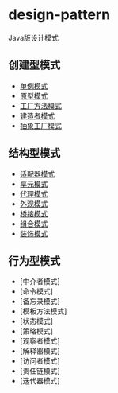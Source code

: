 # design-pattern

Java版设计模式

## 创建型模式

- [单例模式](https://shjlone.github.io/wiki/设计模式/创建型模式/单例模式/)
- [原型模式](https://shjlone.github.io/wiki/设计模式/创建型模式/原型模式/)
- [工厂方法模式](https://shjlone.github.io/wiki/设计模式/创建型模式/工厂方法模式/)
- [建造者模式](https://shjlone.github.io/wiki/设计模式/创建型模式/建造者模式/)
- [抽象工厂模式](https://shjlone.github.io/wiki/设计模式/创建型模式/抽象工厂模式/)

## 结构型模式

- [适配器模式](https://shjlone.github.io/wiki/设计模式/结构型模式/适配器模式/)
- [享元模式](https://shjlone.github.io/wiki/设计模式/结构型模式/享元模式/)
- [代理模式](https://shjlone.github.io/wiki/设计模式/结构型模式/代理模式/)
- [外观模式](https://shjlone.github.io/wiki/设计模式/结构型模式/外观模式/)
- [桥接模式](https://shjlone.github.io/wiki/设计模式/结构型模式/桥接模式/)
- [组合模式](https://shjlone.github.io/wiki/设计模式/结构型模式/组合模式/)
- [装饰模式](https://shjlone.github.io/wiki/设计模式/结构型模式/装饰模式/)

## 行为型模式

- [中介者模式]
- [命令模式]
- [备忘录模式]
- [模板方法模式]
- [状态模式]
- [策略模式]
- [观察者模式]
- [解释器模式]
- [访问者模式]
- [责任链模式]
- [迭代器模式]